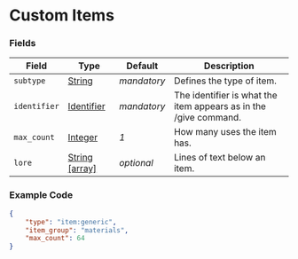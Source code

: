 # Custom Items

### Fields

   Field   | Type | Default | Description
-----------|------|---------|-------------
`subtype` | [String]() | *mandatory* | Defines the type of item.
`identifier` | [Identifier]() | *mandatory* | The identifier is what the item appears as in the /give command.
`max_count` | [Integer]() | *1* | How many uses the item has.
`lore` | [String [array]]() | *optional* | Lines of text below an item.

### Example Code

```json
{
	"type": "item:generic",
	"item_group": "materials",
	"max_count": 64
}
```
